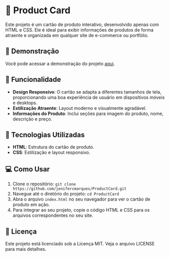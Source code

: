 # 🌟 Product Card
Este projeto é um cartão de produto interativo, desenvolvido apenas com HTML e CSS. Ele é ideal para exibir informações de produtos de forma atraente e organizada em qualquer site de e-commerce ou portfólio.

## 🎥 Demonstração
Você pode acessar a demonstração do projeto [aqui](https://jenifercmarques.github.io/ProductCard/).

## 🎨 Funcionalidade
- **Design Responsivo**: O cartão se adapta a diferentes tamanhos de tela, proporcionando uma boa experiência de usuário em dispositivos móveis e desktops.
- **Estilização Atraente**: Layout moderno e visualmente agradável.
- **Informações do Produto**: Inclui seções para imagem do produto, nome, descrição e preço.

## 🚀 Tecnologias Utilizadas
- **HTML**: Estrutura do cartão de produto.
- **CSS**: Estilização e layout responsivo.

## 💻 Como Usar
1. Clone o repositório: `git clone https://github.com/jenifercmarques/ProductCard.git`
2. Navegue até o diretório do projeto: `cd ProductCard`
3. Abra o arquivo `index.html` no seu navegador para ver o cartão de produto em ação.
4. Para integrar ao seu projeto, copie o código HTML e CSS para os arquivos correspondentes no seu site.

## 📝 Licença
Este projeto está licenciado sob a Licença MIT. Veja o arquivo LICENSE para mais detalhes.
